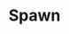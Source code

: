 ---
title: Spawn
issue: 36A
issue_nr: 36
full_title: Setup, Part 2
subtitle: ''
story_arc: Setup
crossover: ''
variant: ""
publisher: Image Comics
creators: 
  - Todd McFarlane
release_date: Oct 1995
release_year: 1995
genre:
  - Action
  - Adventure
  - Crime
  - Fantasy
  - Horror
  - Science Fiction
  - Super-Heroes
  - Thriller
format: Comic
pages: 32
signed_by: Greg Capullo
price: 7.50
---
